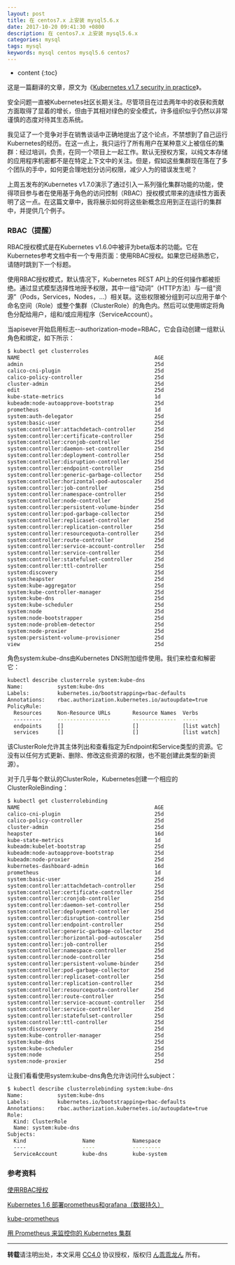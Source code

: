```yaml
---
layout: post
title: 在 centos7.x 上安装 mysql5.6.x
date: 2017-10-20 09:41:30 +0800
description: 在 centos7.x 上安装 mysql5.6.x
categories: mysql
tags: mysql
keywords: mysql centos mysql5.6 centos7
---
```


* content
{:toc}

这是一篇翻译的文章，原文为《[Kubernetes v1.7 security in practice](https://acotten.com/post/kube17-security)》。




安全问题一直被Kubernetes社区长期关注。尽管项目在过去两年中的收获和贡献方面取得了显着的增长，但由于其相对绿色的安全模式，许多组织似乎仍然以非常谨慎的态度对待其生态系统。

我见证了一个竞争对手在销售谈话中正确地提出了这个论点，不禁想到了自己运行Kubernetes的经历。在这一点上，我只运行了所有用户在某种意义上被信任的集群：经过培训，负责，在同一个项目上一起工作。默认无授权方案，以纯文本存储的应用程序机密都不是在特定上下文中的关注。但是，假如这些集群现在落在了多个团队的手中，如何更合理地划分访问权限，减少人为的错误发生呢？

上周五发布的Kubernetes v1.7.0演示了通过引入一系列强化集群功能的功能，使得项目参与者在使用基于角色的访问控制（RBAC）授权模式带来的连续性方面表明了这一点。在这篇文章中，我将展示如何将这些新概念应用到正在运行的集群中，并提供几个例子。

### RBAC（提醒）

RBAC授权模式是在Kubernetes v1.6.0中被评为beta版本的功能。它在Kubernetes参考文档中有一个专用页面：使用RBAC授权。如果您已经熟悉它，请随时跳到下一个标题。

使用RBAC授权模式，默认情况下，Kubernetes REST API上的任何操作都被拒绝。通过显式模型选择性地授予权限，其中一组“动词”（HTTP方法）与一组“资源”（Pods，Services，Nodes，...）相关联。这些权限被分组到可以应用于单个命名空间（Role）或整个集群（ClusterRole）的角色内。然后可以使用绑定将角色分配给用户，组和/或应用程序（ServiceAccount）。

当apisever开始启用标志--authorization-mode=RBAC，它会自动创建一组默认角色和绑定，如下所示：

```sh
$ kubectl get clusterroles
NAME                                           AGE
admin                                          25d
calico-cni-plugin                              25d
calico-policy-controller                       25d
cluster-admin                                  25d
edit                                           25d
kube-state-metrics                             1d
kubeadm:node-autoapprove-bootstrap             25d
prometheus                                     1d
system:auth-delegator                          25d
system:basic-user                              25d
system:controller:attachdetach-controller      25d
system:controller:certificate-controller       25d
system:controller:cronjob-controller           25d
system:controller:daemon-set-controller        25d
system:controller:deployment-controller        25d
system:controller:disruption-controller        25d
system:controller:endpoint-controller          25d
system:controller:generic-garbage-collector    25d
system:controller:horizontal-pod-autoscaler    25d
system:controller:job-controller               25d
system:controller:namespace-controller         25d
system:controller:node-controller              25d
system:controller:persistent-volume-binder     25d
system:controller:pod-garbage-collector        25d
system:controller:replicaset-controller        25d
system:controller:replication-controller       25d
system:controller:resourcequota-controller     25d
system:controller:route-controller             25d
system:controller:service-account-controller   25d
system:controller:service-controller           25d
system:controller:statefulset-controller       25d
system:controller:ttl-controller               25d
system:discovery                               25d
system:heapster                                25d
system:kube-aggregator                         25d
system:kube-controller-manager                 25d
system:kube-dns                                25d
system:kube-scheduler                          25d
system:node                                    25d
system:node-bootstrapper                       25d
system:node-problem-detector                   25d
system:node-proxier                            25d
system:persistent-volume-provisioner           25d
view                                           25d
```

角色system:kube-dns由Kubernetes DNS附加组件使用。我们来检查和解密它：

```sh
kubectl describe clusterrole system:kube-dns
Name:           system:kube-dns
Labels:         kubernetes.io/bootstrapping=rbac-defaults
Annotations:    rbac.authorization.kubernetes.io/autoupdate=true
PolicyRule:
  Resources     Non-Resource URLs       Resource Names  Verbs
  ---------     -----------------       --------------  -----
  endpoints     []                      []              [list watch]
  services      []                      []              [list watch]
```

该ClusterRole允许其主体列出和查看指定为Endpoint和Service类型的资源。它没有以任何方式更新、删除、修改这些资源的权限，也不能创建此类型的新资源）。

对于几乎每个默认的ClusterRole，Kubernetes创建一个相应的ClusterRoleBinding：

```sh 
$ kubectl get clusterrolebinding
NAME                                           AGE
calico-cni-plugin                              25d
calico-policy-controller                       25d
cluster-admin                                  25d
heapster                                       16d
kube-state-metrics                             1d
kubeadm:kubelet-bootstrap                      25d
kubeadm:node-autoapprove-bootstrap             25d
kubeadm:node-proxier                           25d
kubernetes-dashboard-admin                     16d
prometheus                                     1d
system:basic-user                              25d
system:controller:attachdetach-controller      25d
system:controller:certificate-controller       25d
system:controller:cronjob-controller           25d
system:controller:daemon-set-controller        25d
system:controller:deployment-controller        25d
system:controller:disruption-controller        25d
system:controller:endpoint-controller          25d
system:controller:generic-garbage-collector    25d
system:controller:horizontal-pod-autoscaler    25d
system:controller:job-controller               25d
system:controller:namespace-controller         25d
system:controller:node-controller              25d
system:controller:persistent-volume-binder     25d
system:controller:pod-garbage-collector        25d
system:controller:replicaset-controller        25d
system:controller:replication-controller       25d
system:controller:resourcequota-controller     25d
system:controller:route-controller             25d
system:controller:service-account-controller   25d
system:controller:service-controller           25d
system:controller:statefulset-controller       25d
system:controller:ttl-controller               25d
system:discovery                               25d
system:kube-controller-manager                 25d
system:kube-dns                                25d
system:kube-scheduler                          25d
system:node                                    25d
system:node-proxier                            25d
```

让我们看看使用system:kube-dns角色允许访问什么subject：

```sh
$ kubectl describe clusterrolebinding system:kube-dns
Name:           system:kube-dns
Labels:         kubernetes.io/bootstrapping=rbac-defaults
Annotations:    rbac.authorization.kubernetes.io/autoupdate=true
Role:
  Kind: ClusterRole
  Name: system:kube-dns
Subjects:
  Kind                  Name            Namespace
  ----                  ----            ---------
  ServiceAccount        kube-dns        kube-system
```

### 参考资料

[使用RBAC授权](https://kubernetes.io/docs/admin/authorization/rbac/)

[Kubernetes 1.6 部署prometheus和grafana（数据持久）](http://blog.csdn.net/wenwst/article/details/76624019)

[kube-prometheus](https://github.com/coreos/prometheus-operator/tree/master/contrib/kube-prometheus)

[用 Prometheus 来监控你的 Kubernetes 集群](https://www.kubernetes.org.cn/1954.html)

---

**转载**请注明出处，本文采用 [CC4.0](http://creativecommons.org/licenses/by-nc-nd/4.0/) 协议授权，版权归 [ん乖乖龙ん](https://bjddd192.github.io) 所有。
